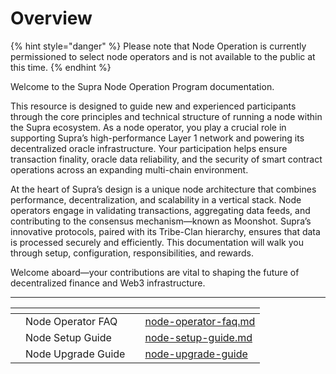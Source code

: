 # Overview

{% hint style="danger" %}
Please note that Node Operation is currently permissioned to select node operators and is not available to the public at this time.
{% endhint %}

Welcome to the Supra Node Operation Program documentation.

This resource is designed to guide new and experienced participants through the core principles and technical structure of running a node within the Supra ecosystem. As a node operator, you play a crucial role in supporting Supra’s high-performance Layer 1 network and powering its decentralized oracle infrastructure. Your participation helps ensure transaction finality, oracle data reliability, and the security of smart contract operations across an expanding multi-chain environment.

At the heart of Supra’s design is a unique node architecture that combines performance, decentralization, and scalability in a vertical stack. Node operators engage in validating transactions, aggregating data feeds, and contributing to the consensus mechanism—known as Moonshot. Supra’s innovative protocols, paired with its Tribe-Clan hierarchy, ensures that data is processed securely and efficiently. This documentation will walk you through setup, configuration, responsibilities, and rewards.

Welcome aboard—your contributions are vital to shaping the future of decentralized finance and Web3 infrastructure.

***

<table data-view="cards"><thead><tr><th></th><th></th><th></th><th data-hidden data-card-target data-type="content-ref"></th></tr></thead><tbody><tr><td></td><td>Node Operator FAQ</td><td></td><td><a href="node-operator-faq.md">node-operator-faq.md</a></td></tr><tr><td></td><td>Node Setup Guide</td><td></td><td><a href="node-setup-guide.md">node-setup-guide.md</a></td></tr><tr><td></td><td>Node Upgrade Guide</td><td></td><td><a href="node-upgrade-guide/">node-upgrade-guide</a></td></tr></tbody></table>

